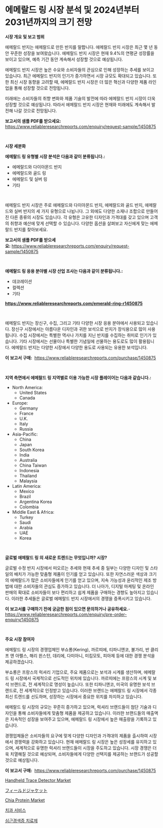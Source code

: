 <p><h1>에메랄드 링 시장 분석 및 2024년부터 2031년까지의 크기 전망</h1></p><p><strong>시장 개요 및 보고 범위</strong></p>
<p><p>에메랄드 반지는 에메랄드로 만든 반지를 말합니다. 에메랄드 반지 시장은 최근 몇 년 동안 꾸준한 성장을 보여왔습니다. 에메랄드 반지 시장은 현재 9.4%의 연평균 성장률을 보이고 있으며, 예측 기간 동안 계속해서 성장할 것으로 예상됩니다. </p><p>에메랄드 반지 시장은 높은 수요와 소비자들의 관심으로 인해 성장하는 추세를 보이고 있습니다. 최근 에메랄드 반지의 인기가 증가하면서 시장 규모도 확대되고 있습니다. 또한 최신 시장 동향을 고려할 때, 에메랄드 반지 시장은 더 많은 혁신과 다양한 제품 라인업을 통해 성장할 것으로 전망됩니다.</p><p>미래에는 소비자들의 취향 변화와 제품 기술의 발전에 따라 에메랄드 반지 시장이 더욱 성장할 것으로 예상됩니다. 따라서 에메랄드 반지 시장은 현재와 미래에도 계속해서 발전해 나갈 것으로 전망됩니다.</p></p>
<p><strong>보고서의 샘플 PDF를 받으세요:</strong> <a href="https://www.reliableresearchreports.com/enquiry/request-sample/1450875">https://www.reliableresearchreports.com/enquiry/request-sample/1450875</a></p>
<p>&nbsp;</p>
<p><strong>시장 세분화</strong></p>
<p><strong>에메랄드 링 유형별 시장 분석은 다음과 같이 분류됩니다.:</strong></p>
<p><ul><li>에메랄드와 다이아몬드 반지</li><li>에메랄드와 골드 링</li><li>에메랄드 및 실버 링</li><li>기타</li></ul></p>
<p>&nbsp;</p>
<p><p>에메랄드 반지 시장은 주로 에메랄드와 다이아몬드 반지, 에메랄드와 골드 반지, 에메랄드와 실버 반지의 세 가지 유형으로 나뉩니다. 그 외에도 다양한 소재나 조합으로 만들어진 다른 종류의 시장도 있습니다. 각 유형은 고유한 디자인과 가격대를 갖고 있으며 고객의 취향과 예산에 맞게 선택할 수 있습니다. 다양한 옵션을 살펴보고 자신에게 맞는 에메랄드 반지를 찾아보세요.</p></p>
<p><strong>보고서의 샘플 PDF를 받으세요:</strong>&nbsp;<a href="https://www.reliableresearchreports.com/enquiry/request-sample/1450875">https://www.reliableresearchreports.com/enquiry/request-sample/1450875</a></p>
<p>&nbsp;</p>
<p><strong> 에메랄드 링 응용 분야별 시장 산업 조사는 다음과 같이 분류됩니다.:</strong></p>
<p><ul><li>데코레이션</li><li>컬렉션</li><li>기타</li></ul></p>
<p><strong><a href="https://www.reliableresearchreports.com/emerald-ring-r1450875">https://www.reliableresearchreports.com/emerald-ring-r1450875</a></strong></p>
<p>&nbsp;</p>
<p><p>에메랄드 반지는 장신구, 수집, 그리고 기타 다양한 시장 응용 분야에서 사용되고 있습니다. 장신구 시장에서는 아름다운 디자인과 귀한 보석으로 반지가 장식용으로 많이 사용됩니다. 수집 시장에서는 특별한 역사나 가치를 지닌 반지를 수집하는 취미로 인기가 있습니다. 기타 시장에서는 선물이나 특별한 기념일에 선물하는 용도로도 많이 활용됩니다. 에메랄드 반지는 다양한 시장에서 다양한 용도로 사용되는 유용한 보석입니다.</p></p>
<p><strong>이 보고서 구매:</strong>&nbsp; <a href="https://www.reliableresearchreports.com/purchase/1450875">https://www.reliableresearchreports.com/purchase/1450875</a></p>
<p>&nbsp;</p>
<p><strong>지역 측면에서 에메랄드 링 지역별로 이용 가능한 시장 플레이어는 다음과 같습니다.:</strong></p>
<p><ul>
    <li>
        North America:
        <ul>
            <li>United States</li>
            <li>Canada</li>
        </ul>
    </li>
    <li>
        Europe:
        <ul>
            <li>Germany</li>
            <li>France</li>
            <li>U.K.</li>
            <li>Italy</li>
            <li>Russia</li>
        </ul>
    </li>
    <li>
        Asia-Pacific:
        <ul>
            <li>China</li>
            <li>Japan</li>
            <li>South Korea</li>
            <li>India</li>
            <li>Australia</li>
            <li>China Taiwan</li>
            <li>Indonesia</li>
            <li>Thailand</li>
            <li>Malaysia</li>
        </ul>
    </li>
    <li>
        Latin America:
        <ul>
            <li>Mexico</li>
            <li>Brazil</li>
            <li>Argentina Korea</li>
            <li>Colombia</li>
        </ul>
    </li>
    <li>
        Middle East & Africa:
        <ul>
            <li>Turkey</li>
            <li>Saudi</li>
            <li>Arabia</li>
            <li>UAE</li>
            <li>Korea</li>
        </ul>
    </li>
    </ul></p>
<p>&nbsp;</p>
<p><strong>글로벌 에메랄드 링 의 새로운 트렌드는 무엇입니까? 시장?</strong></p>
<p><p>글로벌 수정 반지 시장에서 떠오르는 추세와 현재 추세 중 일부는 다양한 디자인 및 스타일의 배치가 가능한 맞춤형 제품이 인기를 얻고 있습니다. 또한 자연스러운 색상과 크기의 에메랄드가 많은 소비자들에게 인기를 얻고 있으며, 지속 가능성과 윤리적인 제조 방법에 대한 소비자들의 관심도 증가하고 있습니다. 더 나아가, 디지털 마케팅 및 온라인 판매의 확대로 소비자들이 보다 편리하고 쉽게 제품을 구매하는 경향도 높아지고 있습니다. 이러한 추세들은 글로벌 에메랄드 반지 시장에서의 경쟁을 증폭시키고 있습니다.</p></p>
<p><strong>이 보고서를 구매하기 전에 궁금한 점이 있으면 문의하거나 공유하세요.</strong>- <a href="https://www.reliableresearchreports.com/enquiry/pre-order-enquiry/1450875">https://www.reliableresearchreports.com/enquiry/pre-order-enquiry/1450875</a></p>
<p>&nbsp;</p>
<p><strong>주요 시장 참여자</strong></p>
<p><p>에메랄드 링 시장의 경쟁업체인 부쇼롱(Kering), 까르띠에, 티파니앤코, 불가리, 반 클리프 앤 아펠스, 해리 윈스턴, 데리에, 다미아니, 미킴모토, 피아제 등에 대한 경쟁 분석을 제공하겠습니다.</p><p>부쇼롱은 프랑스의 럭셔리 기업으로, 주요 제품으로는 보석과 시계를 생산하며, 에메랄드 링 시장에서 국제적으로 선도적인 위치에 있습니다. 까르띠에는 프랑스의 시계 및 보석 브랜드로, 전 세계적으로 명성이 높습니다. 또한 티파니앤코, 미국의 유명한 보석 브랜드로, 전 세계적으로 인정받고 있습니다. 이러한 브랜드는 에메랄드 링 시장에서 각종 최신 트렌드를 선도하며, 성장하는 시장에서 중요한 위치를 차지하고 있습니다.</p><p>에메랄드 링 시장의 규모는 꾸준히 증가하고 있으며, 럭셔리 브랜드들이 첨단 기술과 디자인을 통해 소비자들에게 맞춤형 제품을 제공하고 있습니다. 이러한 브랜드들의 매출액은 지속적인 성장을 보여주고 있으며, 에메랄드 링 시장에서 높은 매출량을 기록하고 있습니다.</p><p>경쟁업체들은 소비자들의 요구에 맞게 다양한 디자인과 가격대의 제품을 출시하여 시장에서 경쟁력을 강화하고 있습니다. 현재 에메랄드 링 시장은 높은 성장세를 유지하고 있으며, 세계적으로 유명한 럭셔리 브랜드들이 시장을 주도하고 있습니다. 시장 경쟁은 더욱 치열해질 것으로 예상되며, 소비자들에게 다양한 선택지를 제공하는 브랜드가 성공할 것으로 예상됩니다.</p></p>
<p><strong>이 보고서 구매:</strong>&nbsp;&nbsp;<a href="https://www.reliableresearchreports.com/purchase/1450875">https://www.reliableresearchreports.com/purchase/1450875</a></p>
<p><p><a href="https://github.com/mauripalmi/Market-Research-Report-List-2/blob/main/handheld-trace-detector-market.md">Handheld Trace Detector Market</a></p><p><a href="https://github.com/DonaldShaw1965/Market-Research-Report-List-1/blob/main/722616522503.md">フィールドジャケット</a></p><p><a href="https://issuu.com/reportprime-2/docs/chia-protein-market-size-2030.pptx">Chia Protein Market</a></p><p><a href="https://github.com/vs019sa3m8x/Market-Research-Report-List-1/blob/main/631645020576.md">치과 서비스</a></p><p><a href="https://github.com/lzrvbyqzftro57/Market-Research-Report-List-1/blob/main/466239320575.md">심근경색증 치료제</a></p></p>